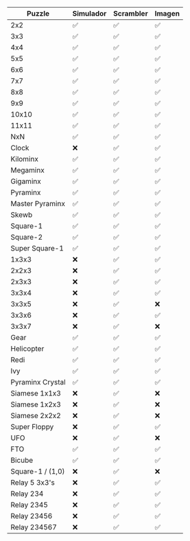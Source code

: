 | Puzzle           | Simulador  |  Scrambler  |   Imagen    |
|------------------|------------|-------------|-------------|
| 2x2              |     ✅     |     ✅     |     ✅     |
| 3x3              |     ✅     |     ✅     |     ✅     |
| 4x4              |     ✅     |     ✅     |     ✅     |
| 5x5              |     ✅     |     ✅     |     ✅     |
| 6x6              |     ✅     |     ✅     |     ✅     |
| 7x7              |     ✅     |     ✅     |     ✅     |
| 8x8              |     ✅     |     ✅     |     ✅     |
| 9x9              |     ✅     |     ✅     |     ✅     |
| 10x10            |     ✅     |     ✅     |     ✅     |
| 11x11            |     ✅     |     ✅     |     ✅     |
| NxN              |     ✅     |     ✅     |     ✅     |
| Clock            |     ❌     |     ✅     |     ✅     |
| Kilominx         |     ✅     |     ✅     |     ✅     |
| Megaminx         |     ✅     |     ✅     |     ✅     |
| Gigaminx         |     ✅     |     ✅     |     ✅     |
| Pyraminx         |     ✅     |     ✅     |     ✅     |
| Master Pyraminx  |     ✅     |     ✅     |     ✅     |
| Skewb            |     ✅     |     ✅     |     ✅     |
| Square-1         |     ✅     |     ✅     |     ✅     |
| Square-2         |     ✅     |     ✅     |     ✅     |
| Super Square-1   |     ✅     |     ✅     |     ✅     |
| 1x3x3            |     ❌     |     ✅     |     ✅     |
| 2x2x3            |     ❌     |     ✅     |     ✅     |
| 2x3x3            |     ❌     |     ✅     |     ✅     |
| 3x3x4            |     ❌     |     ✅     |     ✅     |
| 3x3x5            |     ❌     |     ✅     |     ❌     |
| 3x3x6            |     ❌     |     ✅     |     ✅     |
| 3x3x7            |     ❌     |     ✅     |     ❌     |
| Gear             |     ✅     |     ✅     |     ✅     |
| Helicopter       |     ✅     |     ✅     |     ✅     |
| Redi             |     ✅     |     ✅     |     ✅     |
| Ivy              |     ✅     |     ✅     |     ✅     |
| Pyraminx Crystal |     ✅     |     ✅     |     ✅     |
| Siamese 1x1x3    |     ❌     |     ✅     |     ❌     |
| Siamese 1x2x3    |     ❌     |     ✅     |     ❌     |
| Siamese 2x2x2    |     ❌     |     ✅     |     ❌     |
| Super Floppy     |     ❌     |     ✅     |     ✅     |
| UFO              |     ❌     |     ✅     |     ❌     |
| FTO              |     ✅     |     ✅     |     ✅     |
| Bicube           |     ✅     |     ✅     |     ✅     |
| Square-1 / (1,0) |     ❌     |     ✅     |     ❌     |
| Relay 5 3x3's    |     ❌     |     ✅     |     ✅     |
| Relay 234        |     ❌     |     ✅     |     ✅     |
| Relay 2345       |     ❌     |     ✅     |     ✅     |
| Relay 23456      |     ❌     |     ✅     |     ✅     |
| Relay 234567     |     ❌     |     ✅     |     ✅     |